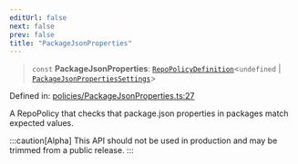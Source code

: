 ```yaml
---
editUrl: false
next: false
prev: false
title: "PackageJsonProperties"
---
```


> `const` **PackageJsonProperties**: [`RepoPolicyDefinition`](/api/interfaces/repopolicydefinition/)\<`undefined` \| [`PackageJsonPropertiesSettings`](/api/interfaces/packagejsonpropertiessettings/)\>

Defined in: [policies/PackageJsonProperties.ts:27](https://github.com/tylerbutler/tools-monorepo/blob/main/packages/repopo/src/policies/PackageJsonProperties.ts#L27)

A RepoPolicy that checks that package.json properties in packages match expected values.

:::caution[Alpha]
This API should not be used in production and may be trimmed from a public release.
:::
